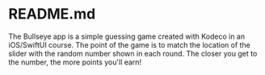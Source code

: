 #  README.md

The Bullseye app is a simple guessing game created with Kodeco in an iOS/SwiftUI course. The point of the game is to match the location of the slider with the random number shown in each round. The closer you get to the number, the more points you'll earn!

